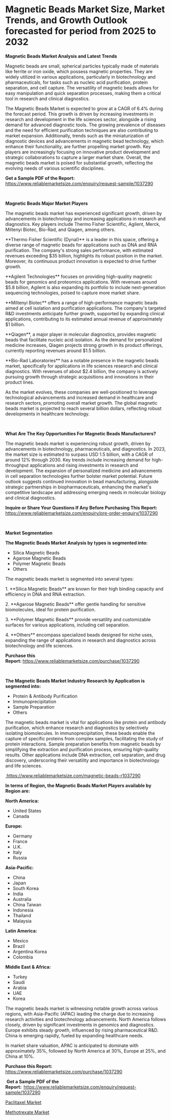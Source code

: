 <p><h1>Magnetic Beads Market Size, Market Trends, and Growth Outlook forecasted for period from 2025 to 2032</h1></p><p><strong>Magnetic Beads Market Analysis and Latest Trends</strong></p>
<p><p>Magnetic beads are small, spherical particles typically made of materials like ferrite or iron oxide, which possess magnetic properties. They are widely utilized in various applications, particularly in biotechnology and pharmaceuticals, for tasks such as nucleic acid purification, protein separation, and cell capture. The versatility of magnetic beads allows for easy manipulation and quick separation processes, making them a critical tool in research and clinical diagnostics.</p><p>The Magnetic Beads Market is expected to grow at a CAGR of 6.4% during the forecast period. This growth is driven by increasing investments in research and development in the life sciences sector, alongside a rising demand for advanced diagnostic tools. The growing prevalence of diseases and the need for efficient purification techniques are also contributing to market expansion. Additionally, trends such as the miniaturization of diagnostic devices and advancements in magnetic bead technology, which enhance their functionality, are further propelling market growth. Key players are increasingly focusing on innovative product development and strategic collaborations to capture a larger market share. Overall, the magnetic beads market is poised for substantial growth, reflecting the evolving needs of various scientific disciplines.</p></p>
<p><strong>Get a Sample PDF of the Report:&nbsp;</strong> <a href="https://www.reliablemarketsize.com/enquiry/request-sample/1037290?utm_campaign=2113&utm_medium=2&utm_source=Github&utm_content=ia&utm_term=08032025&utm_id=magnetic-beads">https://www.reliablemarketsize.com/enquiry/request-sample/1037290</a></p>
<p>&nbsp;</p>
<p><strong>Magnetic Beads Major Market Players</strong></p>
<p><p>The magnetic beads market has experienced significant growth, driven by advancements in biotechnology and increasing applications in research and diagnostics. Key players include Thermo Fisher Scientific, Agilent, Merck, Miltenyi Biotec, Bio-Rad, and Qiagen, among others.</p><p>**Thermo Fisher Scientific (Dynal)** is a leader in this space, offering a diverse range of magnetic beads for applications such as DNA and RNA purification. The company's strong sales performance, with estimated revenues exceeding $35 billion, highlights its robust position in the market. Moreover, its continuous product innovation is expected to drive further growth.</p><p>**Agilent Technologies** focuses on providing high-quality magnetic beads for genomics and proteomics applications. With revenues around $5.8 billion, Agilent is also expanding its portfolio to include next-generation sequencing technologies, poised to capture more market share.</p><p>**Miltenyi Biotec** offers a range of high-performance magnetic beads aimed at cell isolation and purification applications. The company's targeted R&D investments anticipate further growth, supported by expanding clinical applications, contributing to its estimated annual revenue of approximately $1 billion.</p><p>**Qiagen**, a major player in molecular diagnostics, provides magnetic beads that facilitate nucleic acid isolation. As the demand for personalized medicine increases, Qiagen projects strong growth in its product offerings, currently reporting revenues around $1.5 billion.</p><p>**Bio-Rad Laboratories** has a notable presence in the magnetic beads market, specifically for applications in life sciences research and clinical diagnostics. With revenues of about $2.4 billion, the company is actively pursuing growth through strategic acquisitions and innovations in their product lines.</p><p>As the market evolves, these companies are well-positioned to leverage technological advancements and increased demand in healthcare and research sectors, promoting overall market growth. The global magnetic beads market is projected to reach several billion dollars, reflecting robust developments in healthcare technology.</p></p>
<p>&nbsp;</p>
<p><strong>What Are The Key Opportunities For Magnetic Beads Manufacturers?</strong></p>
<p><p>The magnetic beads market is experiencing robust growth, driven by advancements in biotechnology, pharmaceuticals, and diagnostics. In 2023, the market size is estimated to surpass USD 1.5 billion, with a CAGR of around 12% through 2030. Key trends include increasing demand for high-throughput applications and rising investments in research and development. The expansion of personalized medicine and advancements in cell separation technologies further bolster market potential. Future outlook suggests continued innovation in bead manufacturing, alongside strategic partnerships in biopharmaceuticals, enhancing the market's competitive landscape and addressing emerging needs in molecular biology and clinical diagnostics.</p></p>
<p><strong>Inquire or Share Your Questions If Any Before Purchasing This Report:</strong> <a href="https://www.reliablemarketsize.com/enquiry/pre-order-enquiry/1037290?utm_campaign=2113&utm_medium=2&utm_source=Github&utm_content=ia&utm_term=08032025&utm_id=magnetic-beads">https://www.reliablemarketsize.com/enquiry/pre-order-enquiry/1037290</a></p>
<p>&nbsp;</p>
<p><strong>Market Segmentation</strong></p>
<p><strong>The Magnetic Beads Market Analysis by types is segmented into:</strong></p>
<p><ul><li>Silica Magnetic Beads</li><li>Agarose Magnetic Beads</li><li>Polymer Magnetic Beads</li><li>Others</li></ul></p>
<p><p>The magnetic beads market is segmented into several types: </p><p>1. **Silica Magnetic Beads** are known for their high binding capacity and efficiency in DNA and RNA extraction.</p><p>2. **Agarose Magnetic Beads** offer gentle handling for sensitive biomolecules, ideal for protein purification.</p><p>3. **Polymer Magnetic Beads** provide versatility and customizable surfaces for various applications, including cell separation.</p><p>4. **Others** encompass specialized beads designed for niche uses, expanding the range of applications in research and diagnostics across biotechnology and life sciences.</p></p>
<p><strong>Purchase this Report:&nbsp;</strong><a href="https://www.reliablemarketsize.com/purchase/1037290?utm_campaign=2113&utm_medium=2&utm_source=Github&utm_content=ia&utm_term=08032025&utm_id=magnetic-beads">https://www.reliablemarketsize.com/purchase/1037290</a></p>
<p>&nbsp;</p>
<p><strong>The Magnetic Beads Market Industry Research by Application is segmented into:</strong></p>
<p><ul><li>Protein & Antibody Purification</li><li>Immunoprecipitation</li><li>Sample Preparation</li><li>Others</li></ul></p>
<p><p>The magnetic beads market is vital for applications like protein and antibody purification, which enhance research and diagnostics by selectively isolating biomolecules. In immunoprecipitation, these beads enable the capture of specific proteins from complex samples, facilitating the study of protein interactions. Sample preparation benefits from magnetic beads by simplifying the extraction and purification process, ensuring high-quality results. Other applications include DNA extraction, cell separation, and drug discovery, underscoring their versatility and importance in biotechnology and life sciences.</p></p>
<p><a href="https://www.reliablemarketsize.com/magnetic-beads-r1037290?utm_campaign=2113&utm_medium=2&utm_source=Github&utm_content=ia&utm_term=08032025&utm_id=magnetic-beads">&nbsp;https://www.reliablemarketsize.com/magnetic-beads-r1037290</a></p>
<p><strong>In terms of Region, the Magnetic Beads Market Players available by Region are:</strong></p>
<p>
    <p> <strong> North America: </strong>
        <ul>
            <li>United States</li>
            <li>Canada</li>
        </ul>
        </p> 
    <p> <strong> Europe: </strong>
        <ul>
            <li>Germany</li>
            <li>France</li>
            <li>U.K.</li>
            <li>Italy</li>
            <li>Russia</li>
        </ul>
        </p> 
    <p> <strong> Asia-Pacific: </strong>
        <ul>
            <li>China</li>
            <li>Japan</li>
            <li>South Korea</li>
            <li>India</li>
            <li>Australia</li>
            <li>China Taiwan</li>
            <li>Indonesia</li>
            <li>Thailand</li>
            <li>Malaysia</li>
        </ul>
        </p> 
    <p> <strong> Latin America: </strong>
        <ul>
            <li>Mexico</li>
            <li>Brazil</li>
            <li>Argentina Korea</li>
            <li>Colombia</li>
        </ul>
        </p> 
    <p> <strong> Middle East & Africa: </strong>
        <ul>
            <li>Turkey</li>
            <li>Saudi</li>
            <li>Arabia</li>
            <li>UAE</li>
            <li>Korea</li>
        </ul>
    </p>
    </p>
<p><p>The magnetic beads market is witnessing notable growth across various regions, with Asia-Pacific (APAC) leading the charge due to increasing research activities and biotechnology advancements. North America follows closely, driven by significant investments in genomics and diagnostics. Europe exhibits steady growth, influenced by rising pharmaceutical R&D. China is emerging rapidly, fueled by expanding healthcare needs.</p><p>In market share valuation, APAC is anticipated to dominate with approximately 35%, followed by North America at 30%, Europe at 25%, and China at 10%.</p></p>
<p><strong>Purchase this Report: </strong><a href="https://www.reliablemarketsize.com/purchase/1037290?utm_campaign=2113&utm_medium=2&utm_source=Github&utm_content=ia&utm_term=08032025&utm_id=magnetic-beads">https://www.reliablemarketsize.com/purchase/1037290</a></p>
<p>&nbsp;<strong>Get a Sample PDF of the Report:&nbsp;&nbsp;</strong><a href="https://www.reliablemarketsize.com/enquiry/request-sample/1037290?utm_campaign=2113&utm_medium=2&utm_source=Github&utm_content=ia&utm_term=08032025&utm_id=magnetic-beads">https://www.reliablemarketsize.com/enquiry/request-sample/1037290</a></p>
<p><strong></strong></p>
<p><p><a href="https://github.com/dringals/Market-Research-Report-List-6/blob/main/paclitaxel-market.md?utm_campaign=2113&utm_medium=2&utm_source=Github&utm_content=ia&utm_term=08032025&utm_id=magnetic-beads">Paclitaxel Market</a></p><p><a href="https://github.com/mafuzakirju/Market-Research-Report-List-1/blob/main/methotrexate-market.md?utm_campaign=2113&utm_medium=2&utm_source=Github&utm_content=ia&utm_term=08032025&utm_id=magnetic-beads">Methotrexate Market</a></p></p>